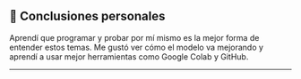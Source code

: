 
## 🧠 Conclusiones personales

Aprendí que programar y probar por mí mismo es la mejor forma de entender estos temas. Me gustó ver cómo el modelo va mejorando y aprendí a usar mejor herramientas como Google Colab y GitHub.

---

